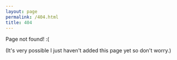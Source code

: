 ```yaml
---
layout: page
permalink: /404.html
title: 404
---
```


Page not found! :(

(It's very possible I just haven't added this page yet so don't worry.)